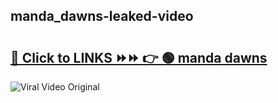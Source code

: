 
 ## manda_dawns-leaked-video 

# <h2><a href="https://clipsfans.com/manda_dawns&ref=git">🔗 Click to LINKS ⏩⏩ 👉 🟢 manda dawns </a></h2>

<a href="https://clipsfans.com/manda_dawns&ref=git" rel="nofollow" data-target="animated-image.originalLink"><img src="https://i.ibb.co.com/xMMVF88/686577567.gif" alt="Viral Video Original" style="max-width: 100%; display: inline-block;" data-target="animated-image.originalImage"></a>
